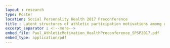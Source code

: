 ```yaml
---
layout : research
type: Poster
location: Social Personality Health 2017 Preconference
title : Latent structures of athletic participation motivations among undergraduates
excerpt_separator : <!--more-->
embed_file: Paul_AthleticMotivation_HealthPreconference_SPSP2017.pdf
embed_type: application/pdf
---
```

<!--more-->
